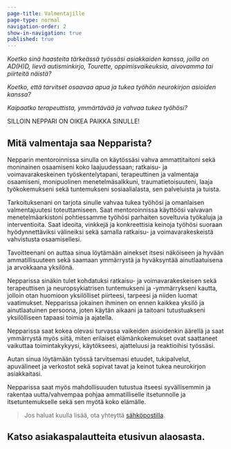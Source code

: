 ```yaml
---
page-title: Valmentajille
page-type: normal
navigation-order: 2
show-in-navigation: true
published: true
---
```






*Koetko sinä haasteita tärkeässä työssäsi asiakkaiden kanssa, joilla on AD(H)D, lievä autisminkirjo, Tourette, oppimisvaikeuksia, aivovamma tai piirteitä näistä?*

*Koetko, että tarvitset osaavaa apua ja tukea työhön neurokirjon asioiden kanssa?*

*Kaipaatko terapeuttista, ymmärtävää ja vahvaa tukea työhösi?*


SILLOIN NEPPARI ON OIKEA PAIKKA SINULLE!



## Mitä valmentaja saa Nepparista?

Nepparin mentoroinnissa sinulla on käytössäsi vahva ammattitaitoni sekä moninainen osaamiseni koko laajuudessaan; ratkaisu- ja voimavarakeskeinen työskentelytapani, terapeuttinen ja valmentaja osaamiseni, monipuolinen menetelmäsalkkuni, traumatietoisuuteni, laaja työkokemukseni sekä tuntemukseni sosiaalialasta, sen palveluista ja tuista.

Tarkoituksenani on tarjota sinulle vahvaa tukea työhösi ja omanlaisen valmentajuutesi toteuttamiseen. Saat mentoroinnissa käyttöösi valvavan menetelmäarkistoni pohtiessamme työhösi parhaiten soveltuvia työkaluja ja interventioita. Saat ideoita, vinkkejä ja konkreettisia keinoja työhösi suoraan hyödynnettäviksi välineiksi sekä samalla ratkaisu- ja voimavarakeskeistä vahvistusta osaamisellesi.

Tavoitteenani on auttaa sinua löytämään ainekset itsesi näköiseen ja hyvään ammatillisuuteen sekä saamaan ymmärrystä ja hyväksyntää ainutlaatuisena ja arvokkaana yksilönä.

Nepparissa sinäkin tulet kohdatuksi ratkaisu- ja voimavarakeskeisen sekä terapeuttisen ja neuropsykiatrisen tuntemukseni ja -ymmärrykseni kautta, jolloin otan huomioon yksilölliset piirteesi, tarpeesi ja niiden luomat vaatimukset. Nepparissa jokainen ihminen on ennen kaikkea yksilö ja ainutlaatuinen persoona, joten käytän aikaani ja taitoani tutustuakseni yksilölliseen tapaasi toimia ja ajatella.

Nepparissa saat kokea olevasi turvassa vaikeiden asioidenkin äärellä ja saat ymmärrystä myös siitä, miten erilaiset elämänkokemukset ovat saattaneet vaikuttaa toimintakykyysi, käytökseesi, ajatteluusi ja reaktioihisi työssäsi.

Autan sinua löytämään työssä tarvitsemasi etuudet, tukipalvelut, apuvälineet ja verkostot sekä sopivat tavat ja keinot tukea neurokirjon asiakkaitasi.

Nepparissa saat myös mahdollisuuden tutustua itseesi syvällisemmin ja rakentaa uutta/vahvempaa pohjaa ammatilliselle itsetunnolle ja itsetuntemukselle sekä sen myötä koko elämälle.

> Jos haluat kuulla lisää, ota yhteyttä [sähköpostilla](/ota-yhteytta).

## Katso asiakaspalautteita etusivun alaosasta.
